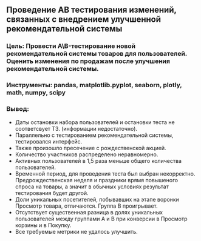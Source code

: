 ## Проведение АВ тестирования изменений, связанных с внедрением улучшенной рекомендательной системы
### Цель: Провести A\B-тестирование новой рекомендательной системы товаров для пользователей. Оценить изменения по продажам после улучшения рекомендательной системы.
### Инструменты: pandas, matplotlib.pyplot, seaborn, plotly, math, numpy, scipy
### Вывод:
- Даты остановки набора пользователей и остановки теста не соответсвует ТЗ. (информации недостаточно).
- Параллельно с тестированием рекомендательной системы, тестировался интерфейс.
- Также произошло пресечение с рождественской акцией.
- Количество участников распределено неравномерно.
- Активных пользователей в 1,5 раза меньше общего количества пользователей.
- Временной период, для проведения теста был выбран некорректно. Предрождественская неделя и праздники врямя повышеного спроса на товары, а значит в обычных условиях результат тестирования будет другой.
- Доли уникальных посетителей, побывавших на этапе воронки Просмотр товара, отличаются. Группа В проигрывает.
- Отсутствует существенная разница в долях уникальных пользователей между группами А и В при конверсии в Просмотр корзины и в Покупку.
- Все требуемые метрики не удалось улучшить.

